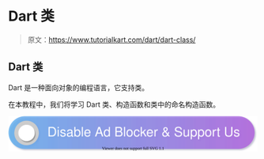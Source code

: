 # Dart 类

> 原文：<https://www.tutorialkart.com/dart/dart-class/>

## Dart 类

Dart 是一种面向对象的编程语言，它支持类。

在本教程中，我们将学习 Dart 类、构造函数和类中的命名构造函数。

[![](img/925da31b32d6bc3827932f6c8afb11bb.png)](https://www.tutorialkart.com/)